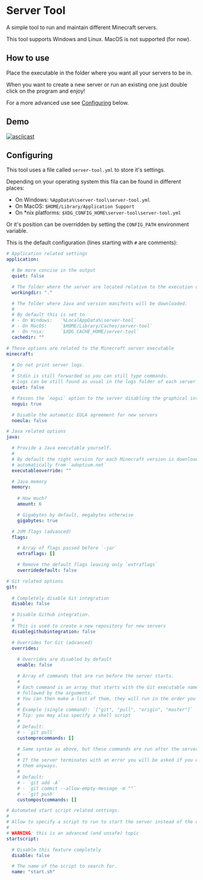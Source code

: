 # Server Tool

A simple tool to run and maintain different Minecraft servers.

This tool supports Windows and Linux. MacOS is not supported (for now).

## How to use

Place the executable in the folder
where you want all your servers to be in.

When you want to create a new server
or run an existing one
just double click on the program and enjoy!

For a more advanced use see [Configuring](#configuring) below.

## Demo

[![asciicast](https://asciinema.org/a/459894.svg)](https://asciinema.org/a/459894)

## Configuring

This tool uses a file called `server-tool.yml`
to store it's settings.

Depending on your operating system this fila can be found in different places:

- On Windows: `%AppData%\server-tool\server-tool.yml`
- On MacOS: `$HOME/Library/Application Support`
- On *nix platforms: `$XDG_CONFIG_HOME\server-tool\server-tool.yml`

Or it's position can be overridden by setting the `CONFIG_PATH` environment variable.

This is the default configuration (lines starting with `#` are comments):

```yml
# Application related settings
application:

  # Be more concise in the output
  quiet: false

  # The folder where the server are located relative to the execution directory
  workingdir: "."

  # The folder where Java and version manifests will be downloaded.
  #
  # By default this is set to
  # - On Windows:   `%LocalAppData%\server-tool`
  # - On MacOS:     `$HOME/Library/Caches/server-tool`
  # - On *nix:      `$XDG_CACHE_HOME/server-tool`
  cachedir: ""

# These options are related to the Minecraft server executable
minecraft:

  # Do not print server logs.
  #
  # Stdin is still forwarded so you can still type commands.
  # Logs can be still found as usual in the logs folder of each server
  quiet: false

  # Passes the `nogui` option to the server disabling the graphical interface
  nogui: true

  # Disable the automatic EULA agreement for new servers
  noeula: false

# Java related options
java:

  # Provide a Java executable yourself.
  #
  # By default the right version for each Minecraft version is downloaded
  # automatically from `adoptium.net`
  executableoverride: ""

  # Java memory
  memory:
    
    # How much?
    amount: 6

    # Gigabytes by default, megabytes otherwise
    gigabytes: true

  # JVM flags (advanced)
  flags:

    # Array of flags passed before `-jar`
    extraflags: []

    # Remove the default flags leaving only `extraflags`
    overridedefault: false

# Git related options
git:
  
  # Completely disable Git integration
  disable: false

  # Disable Github integration.
  #
  # This is used to create a new repository for new servers
  disablegithubintegration: false

  # Overrides for Git (advanced)
  overrides:
    
    # Overrides are disabled by default
    enable: false

    # Array of commands that are run before the server starts.
    #
    # Each command is an array that starts with the Git executable name
    # followed by the arguments.
    # You can then make a list of them, they will run in the order you specified.
    #
    # Example (single command): `["git", "pull", "origin", "master"]`
    # Tip: you may also specify a shell script
    #
    # Default:
    # - `git pull`
    customprecommands: []

    # Same syntax as above, but these commands are run after the server is done.
    #
    # If the server terminates with an error you will be asked if you want to run
    # them anyways.
    #
    # Default:
    # - `git add -A`
    # - `git commit --allow-empty-message -m ""`
    # - `git push`
    custompostcommands: []

# Automated start script related settings.
#
# Allow to specify a script to run to start the server instead of the default procedure.
#
# WARNING: this is an advanced (and unsafe) topic
startscript:

  # Disable this feature completely
  disable: false

  # The name of the script to search for.
  name: "start.sh"
```
